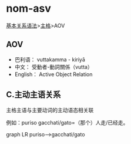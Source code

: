 # nom-asv

[基本关系语法](basic-relation.md)&gt;[主格](nom.md)&gt;AOV

## AOV

* 巴利语： vuttakamma - kiriyā
* 中文： 受動者-動詞關係（vutta）
* English： Active Object Relation

## C.主动主语关系

主格主语与主要动词的主动语态相关联 

例如：puriso gacchati/gato=（那个）人走/已经走。

<div class="mermaid">
graph LR
puriso-->gacchati/gato
</div>
 